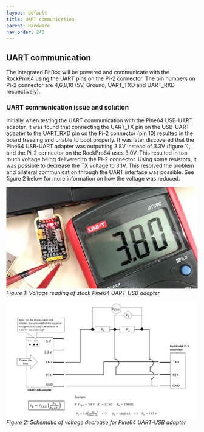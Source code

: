 ```yaml
---
layout: default
title: UART communication
parent: Hardware
nav_order: 240
---
```

## UART communication

The integrated BitBox will be powered and communicate with the RockPro64 using the UART pins on the Pi-2 connector.
The pin numbers on Pi-2 connector are 4,6,8,10 (5V, Ground, UART_TXD and UART_RXD respectively).

### UART communication issue and solution

Initially when testing the UART communication with the Pine64 USB-UART adapter, it was found that connecting the UART_TX pin on the USB-UART adapter to the UART_RXD pin on the Pi-2 connector (pin 10) resulted in the board freezing and unable to boot properly.
It was later discovered that the Pine64 USB-UART adapter was outputting 3.8V instead of 3.3V (figure 1), and the Pi-2 connector on the RockPro64 uses 3.0V.
This resulted in too much voltage being delivered to the Pi-2 connector.
Using some resistors, it was possible to decrease the TX voltage to 3.1V.
This resolved the problem and bilateral communication through the UART interface was possible.
See figure 2 below for more information on how the voltage was reduced.

![Figure 1: Voltage reading of stock Pine64 USB-UART adapter](voltage_reading_pine64_uart_usb_adapter.png)
*Figure 1: Voltage reading of stock Pine64 UART-USB adapter*

![Figure 2: Schematic of voltage decrease for Pine64 USB-UART adapter](voltage_decrease_diagram_UART_1.png)
*Figure 2: Schematic of voltage decrease for Pine64 UART-USB adapter*

